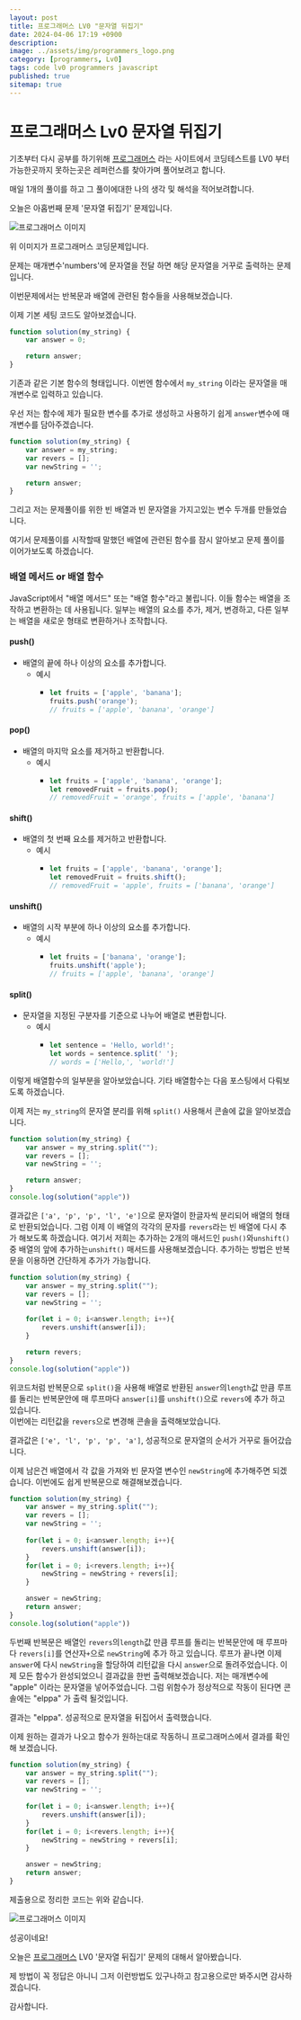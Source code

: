 ```yaml
---
layout: post
title: 프로그래머스 LV0 "문자열 뒤집기"
date: 2024-04-06 17:19 +0900
description: 
image: ../assets/img/programmers_logo.png
category: [programmers, Lv0]
tags: code lv0 programmers javascript
published: true
sitemap: true
---
```


# 프로그래머스 Lv0 문자열 뒤집기

  기초부터 다시 공부를 하기위해 [프로그래머스](https://programmers.co.kr/) 라는 사이트에서
  코딩테스트를 LV0 부터 가능한곳까지 못하는곳은 레퍼런스를 찾아가며 풀어보려고 합니다.
  
  매일 1개의 풀이를 하고 그 풀이에대한 나의 생각 및 해석을 적어보려합니다.

  오늘은 아홉번째 문제 '문자열 뒤집기' 문제입니다.

  ![프로그래머스 이미지](/assets/img/문자열뒤집기_01.jpg)

  위 이미지가 프로그래머스 코딩문제입니다.
  
  문제는 매개변수'numbers'에 문자열을 전달 하면 해당 문자열을 거꾸로 출력하는 문제입니다.

  이번문제에서는 반복문과 배열에 관련된 함수들을 사용해보겠습니다.

  이제 기본 세팅 코드도 알아보겠습니다.
  
```javascript
function solution(my_string) {
    var answer = 0;

    return answer;
}
``` 
기존과 같은 기본 함수의 형태입니다. 이번엔 함수에서 `my_string` 이라는 문자열을 매개변수로 입력하고 있습니다.

우선 저는 함수에 제가 필요한 변수를 추가로 생성하고 사용하기 쉽게 `answer`변수에 매개변수를 담아주겠습니다.

```javascript
function solution(my_string) {
    var answer = my_string;
    var revers = [];
    var newString = '';

    return answer;
}
``` 
그리고 저는 문제풀이를 위한 빈 배열과 빈 문자열을 가지고있는 변수 두개를 만들었습니다.

여기서 문제풀이를 시작할때 말했던 배열에 관련된 함수를 잠시 알아보고 문제 풀이를 이어가보도록 하겠습니다.

### 배열 메서드 or 배열 함수
JavaScript에서 "배열 메서드" 또는 "배열 함수"라고 불립니다. 이들 함수는 배열을 조작하고 변환하는 데 사용됩니다. 일부는 배열의 요소를 추가, 제거, 변경하고, 다른 일부는 배열을 새로운 형태로 변환하거나 조작합니다.

#### push()
+ 배열의 끝에 하나 이상의 요소를 추가합니다.
  + 예시
    + ```javascript
      let fruits = ['apple', 'banana'];
      fruits.push('orange');
      // fruits = ['apple', 'banana', 'orange']
      ```
#### pop()
+ 배열의 마지막 요소를 제거하고 반환합니다.
  + 예시
    + ```javascript
      let fruits = ['apple', 'banana', 'orange'];
      let removedFruit = fruits.pop();
      // removedFruit = 'orange', fruits = ['apple', 'banana']
      ```
#### shift()
+ 배열의 첫 번째 요소를 제거하고 반환합니다.
  + 예시
    + ```javascript
      let fruits = ['apple', 'banana', 'orange'];
      let removedFruit = fruits.shift();
      // removedFruit = 'apple', fruits = ['banana', 'orange']
      ```
#### unshift()
+ 배열의 시작 부분에 하나 이상의 요소를 추가합니다.
  + 예시
    + ```javascript
      let fruits = ['banana', 'orange'];
      fruits.unshift('apple');
      // fruits = ['apple', 'banana', 'orange']
      ```
#### split()
+ 문자열을 지정된 구분자를 기준으로 나누어 배열로 변환합니다.
  + 예시
    + ```javascript
      let sentence = 'Hello, world!';
      let words = sentence.split(' ');
      // words = ['Hello,', 'world!']
      ```

이렇게 배열함수의 일부분을 알아보았습니다. 기타 배열함수는 다음 포스팅에서 다뤄보도록 하겠습니다.

이제 저는 `my_string`의 문자열 분리를 위해 `split()` 사용해서 콘솔에 값을 알아보겠습니다.

```javascript
function solution(my_string) {
    var answer = my_string.split("");
    var revers = [];
    var newString = '';

    return answer;
}
console.log(solution("apple"))
``` 

결과값은 `['a', 'p', 'p', 'l', 'e']`으로 문자열이 한글자씩 분리되어 배열의 형태로 반환되었습니다.
그럼 이제 이 배열의 각각의 문자를 `revers`라는 빈 배열에 다시 추가 해보도록 하겠습니다.
여기서 저희는 추가하는 2개의 매서드인 `push()`와`unshift()` 중 배열의 앞에 추가하는`unshift()` 매서드를 사용해보겠습니다.
추가하는 방법은 반복문을 이용하면 간단하게 추가가 가능합니다.

```javascript
function solution(my_string) {
    var answer = my_string.split("");
    var revers = [];
    var newString = '';
    
    for(let i = 0; i<answer.length; i++){
        revers.unshift(answer[i]);
    }

    return revers;
}
console.log(solution("apple"))
``` 

위코드처럼 반복문으로 `split()`을 사용해 배열로 반환된 `answer`의`length`값 만큼 루프를 돌리는 반복문안에
매 루프마다 `answer[i]`를 `unshift()`으로 `revers`에 추가 하고 있습니다.   
이번에는 리턴값을 `revers`으로 변경해 콘솔을 출력해보았습니다.

결과값은 `['e', 'l', 'p', 'p', 'a']`, 성공적으로 문자열의 순서가 거꾸로 들어갔습니다.

이제 남은건 배열에서 각 값을 가져와 빈 문자열 변수인 `newString`에 추가해주면 되겠습니다.
이번에도 쉽게 반복문으로 해결해보겠습니다.

```javascript
function solution(my_string) {
    var answer = my_string.split("");
    var revers = [];
    var newString = '';
    
    for(let i = 0; i<answer.length; i++){
        revers.unshift(answer[i]);
    }
    for(let i = 0; i<revers.length; i++){
        newString = newString + revers[i];
    }

    answer = newString;
    return answer;
}
console.log(solution("apple"))
``` 

두번째 반복문은 배열인 `revers`의`length`값 만큼 루프를 돌리는 반복문안에
매 루프마다 `revers[i]`를 연산자`+`으로 `newString`에 추가 하고 있습니다.
루프가 끝나면 이제 `answer`에 다시 `newString`을 할당하여 리턴값을 다시 `answer`으로 돌려주었습니다.
이제 모든 함수가 완성되었으니 결과값을 한번 출력해보겠습니다. 저는 매개변수에 "apple" 이라는 문자열을 넣어주었습니다.
그럼 위함수가 정상적으로 작동이 된다면 콘솔에는 "elppa" 가 출력 될것입니다.   
   
결과는 "elppa". 성공적으로 문자열을 뒤집어서 출력했습니다.

이제 원하는 결과가 나오고 함수가 원하는대로 작동하니 프로그래머스에서 결과를 확인해 보겠습니다.

```javascript
function solution(my_string) {
    var answer = my_string.split("");
    var revers = [];
    var newString = '';
    
    for(let i = 0; i<answer.length; i++){
        revers.unshift(answer[i]);
    }
    for(let i = 0; i<revers.length; i++){
        newString = newString + revers[i];
    }

    answer = newString;
    return answer;
}
``` 
제출용으로 정리한 코드는 위와 같습니다.

![프로그래머스 이미지](/assets/img/문자열뒤집기_02.jpg)

성공이네요!

오늘은 [프로그래머스](https://programmers.co.kr/) LV0 '문자열 뒤집기' 문제의 대해서 알아봤습니다.

제 방법이 꼭 정답은 아니니 그저 이런방법도 있구나하고 참고용으로만 봐주시면 감사하겠습니다.

감사합니다.